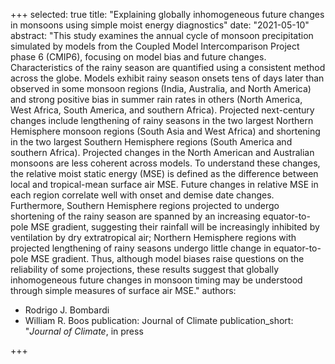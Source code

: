 +++
selected: true
title: "Explaining globally inhomogeneous future changes in monsoons using simple moist energy diagnostics"
date: "2021-05-10"
abstract: "This study examines the annual cycle of monsoon precipitation simulated by models from the Coupled Model Intercomparison Project phase 6 (CMIP6), focusing on model bias and future changes. Characteristics of the rainy season are quantified using a consistent method across the globe. Models exhibit rainy season onsets tens of days later than observed in some monsoon regions (India, Australia, and North America) and strong positive bias in summer rain rates in others (North America, West Africa, South America, and southern Africa). Projected next-century changes include lengthening of rainy seasons in the two largest Northern Hemisphere monsoon regions (South Asia and West Africa) and shortening in the two largest Southern Hemisphere regions (South America and southern Africa).  Projected changes in the North American and Australian monsoons are less coherent across models. To understand these changes, the relative moist static energy (MSE) is defined as the difference between local and tropical-mean surface air MSE. Future changes in relative MSE in each region correlate well with onset and demise date changes. Furthermore, Southern Hemisphere regions projected to undergo shortening of the rainy season are spanned by an increasing equator-to-pole MSE gradient, suggesting their rainfall will be increasingly inhibited by ventilation by dry extratropical air; Northern Hemisphere regions with projected lengthening of rainy seasons undergo little change in equator-to-pole MSE gradient. Thus, although model biases raise questions on the reliability of some projections, these results suggest that globally inhomogeneous future changes in monsoon timing may be understood through simple measures of surface air MSE."
authors:
  - Rodrigo J. Bombardi
  - William R. Boos
publication: Journal of Climate
publication_short: "*Journal of Climate*, in press

+++


